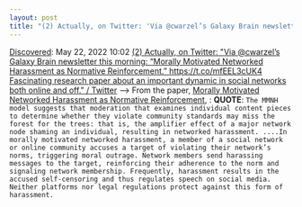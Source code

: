 ```yaml
---
layout: post
title: "(2) Actually, on Twitter: 'Via @cwarzel’s Galaxy Brain newsletter this morning: “Morally Motivated Networked Harassment as Normative Reinforcement.” https://t.co/mfEEL3cUK4 Fascinating research paper about an important dynamic in social networks both online and off.' / Twitter"
---
```

[Discovered](http://rolandtanglao.com/2020/07/29/p1-blogthis-checkvist-list-links-to-blog/): May 22, 2022 10:02  [(2) Actually, on Twitter: "Via @cwarzel’s Galaxy Brain newsletter this morning: “Morally Motivated Networked Harassment as Normative Reinforcement.” https://t.co/mfEEL3cUK4 Fascinating research paper about an important dynamic in social networks both online and off." / Twitter](https://twitter.com/eaton/status/1527676707360088065) --> From the paper, [Morally Motivated Networked Harassment as Normative Reinforcement](https://journals.sagepub.com/doi/epub/10.1177/20563051211021378), : **QUOTE**: `The MMNH model suggests that moderation that examines individual content pieces to determine whether they violate community standards may miss the forest for the trees: that is, the amplifier effect of a major network node shaming an individual, resulting in networked harassment. ....In morally motivated networked harassment, a member of a social network or online community accuses a target of violating their network’s norms, triggering moral outrage. Network members send harassing messages to the target, reinforcing their adherence to the norm and signaling network membership. Frequently, harassment results in the accused self-censoring and thus regulates speech on social media. Neither platforms nor legal regulations protect against this form of harassment. `

